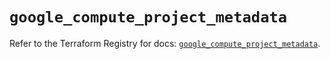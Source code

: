 # `google_compute_project_metadata`

Refer to the Terraform Registry for docs: [`google_compute_project_metadata`](https://registry.terraform.io/providers/hashicorp/google/5.41.0/docs/resources/compute_project_metadata).
